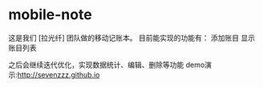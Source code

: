 # mobile-note
这是我们 [拉光纤] 团队做的移动记账本。
目前能实现的功能有：
  添加账目
  显示账目列表
  
  
之后会继续迭代优化，实现数据统计、编辑、删除等功能
demo演示:http://sevenzzz.github.io

